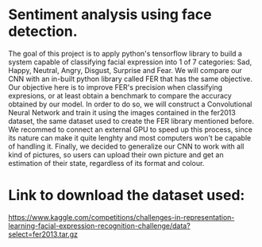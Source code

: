 # Sentiment analysis using face detection.

The goal of this project is to apply python's tensorflow library to build a system capable of classifying facial expression into 1 of 7 categories: Sad, Happy, Neutral, Angry, Disgust, Surprise and Fear. We will compare our CNN with an in-built python library called FER that has the same objective. Our objective here is to improve FER's precision when classifying expresions, or at least obtain a benchmark to compare the accuracy obtained by our model. In order to do so, we will construct a Convolutional Neural Network and train it using the images contained in the fer2013 dataset, the same dataset used to create the FER library mentioned before. We recommed to connect an external GPU to speed up this process, since its nature can make it quite lenghty and most computers won't be capable of handling it. Finally, we decided to generalize our CNN to work with all kind of pictures, so users can upload their own picture and get an estimation of their state, regardless of its format and colour.

# Link to download the dataset used:
https://www.kaggle.com/competitions/challenges-in-representation-learning-facial-expression-recognition-challenge/data?select=fer2013.tar.gz
